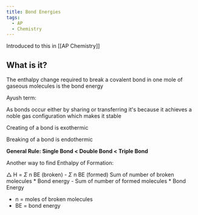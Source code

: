 ```yaml
---
title: Bond Energies
tags:
  - AP
  - Chemistry
---
```

Introduced to this in [[AP Chemistry]]

## What is it?

The enthalpy change required to break a covalent bond in one mole of gaseous molecules is the bond energy

Ayush term: 

As bonds occur either by sharing or transferring it's because it achieves a noble gas configuration which makes it stable

Creating of a bond is exothermic

Breaking of a bond is endothermic

**General Rule: Single Bond < Double Bond < Triple Bond** 

Another way to find Enthalpy of Formation:

$\triangle$ H = $\Sigma$ n BE (broken) - $\Sigma$ n BE (formed)
Sum of number of broken molecules * Bond energy - Sum of number of formed molecules * Bond Energy

- n = moles of broken molecules
- BE = bond energy


